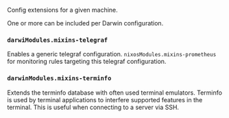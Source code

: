 Config extensions for a given machine.

One or more can be included per Darwin configuration.

### `darwiModules.mixins-telegraf`

Enables a generic telegraf configuration. `nixosModules.mixins-prometheus` for monitoring rules targeting this telegraf configuration.

### `darwinModules.mixins-terminfo`

Extends the terminfo database with often used terminal emulators.
Terminfo is used by terminal applications to interfere supported features in the terminal.
This is useful when connecting to a server via SSH.
